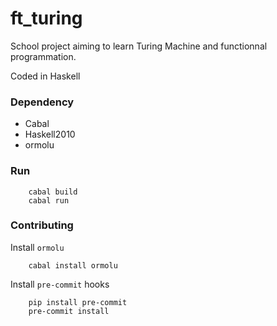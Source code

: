 # ft_turing

School project aiming to learn Turing Machine and functionnal programmation.

Coded in Haskell

### Dependency

- Cabal
- Haskell2010
- ormolu

### Run

```shell
    cabal build
    cabal run
```

### Contributing

Install `ormolu`

```shell
    cabal install ormolu
```

Install `pre-commit` hooks

```shell
    pip install pre-commit
    pre-commit install
```